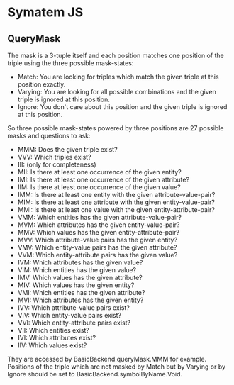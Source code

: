 # Symatem JS

## QueryMask

The mask is a 3-tuple itself and each position matches one position of the triple using the three possible mask-states:

-   Match: You are looking for triples which match the given triple at this position exactly.
-   Varying: You are looking for all possible combinations and the given triple is ignored at this position.
-   Ignore: You don't care about this position and the given triple is ignored at this position.

So three possible mask-states powered by three positions are 27 possible masks and questions to ask:

-   MMM: Does the given triple exist?
-   VVV: Which triples exist?
-   III: (only for completeness)
-   MII: Is there at least one occurrence of the given entity?
-   IMI: Is there at least one occurrence of the given attribute?
-   IIM: Is there at least one occurrence of the given value?
-   IMM: Is there at least one entity with the given attribute-value-pair?
-   MIM: Is there at least one attribute with the given entity-value-pair?
-   MMI: Is there at least one value with the given entity-attribute-pair?
-   VMM: Which entities has the given attribute-value-pair?
-   MVM: Which attributes has the given entity-value-pair?
-   MMV: Which values has the given entity-attribute-pair?
-   MVV: Which attribute-value pairs has the given entity?
-   VMV: Which entity-value pairs has the given attribute?
-   VVM: Which entity-attribute pairs has the given value?
-   IVM: Which attributes has the given value?
-   VIM: Which entities has the given value?
-   IMV: Which values has the given attribute?
-   MIV: Which values has the given entity?
-   VMI: Which entities has the given attribute?
-   MVI: Which attributes has the given entity?
-   IVV: Which attribute-value pairs exist?
-   VIV: Which entity-value pairs exist?
-   VVI: Which entity-attribute pairs exist?
-   VII: Which entities exist?
-   IVI: Which attributes exist?
-   IIV: Which values exist?

They are accessed by BasicBackend.queryMask.MMM for example.
Positions of the triple which are not masked by Match but by Varying or by Ignore should be set to BasicBackend.symbolByName.Void.
